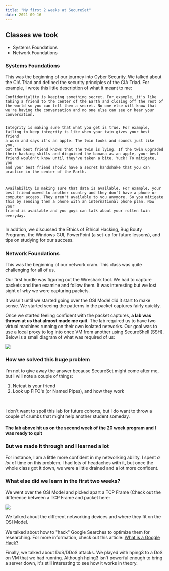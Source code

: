 ```yaml
---
title: "My first 2 weeks at SecureSet"
date: 2021-09-16
---
```


<h2>Classes we took</h2>
<ul>
  <li>Systems Foundations</li>
  <li>Network Foundations</li>
</ul>

<h3>Systems Foundations</h3>
<p>This was the beginning of our journey into Cyber Security. We talked about the CIA Triad and defined the security principles of the CIA Triad. For example, I wrote this little description of what it meant to me:</p>
<pre>
<code>Confidentiality is keeping something secret. For example, it's like taking a friend to the center of the Earth and closing off the rest of the world so you can tell them a secret. No one else will know that we're having the conversation and no one else can see or hear your conversation.

Integrity is making sure that what you get is true. For example, failing to keep integrity is like when your twin gives your best friend a worm and says it's an apple. The twin looks and sounds just like you, but the best friend knows that the twin is lying. If the twin upgraded their hacking skills and disguised the banana as an apple, your best friend wouldn't know until they've taken a bite. Yuck! To mitigate, you and your best friend should have a secret handshake that you can practice in the center of the Earth.

Availability is making sure that data is available. For example, your best friend moved to another country and they don't have a phone or computer access. They aren't available to you anymore. So you mitigate this by sending them a phone with an international phone plan. Now your friend is available and you guys can talk about your rotten twin everyday.</code>
</pre>
<p>In addtion, we discussed the Ethics of Ethical Hacking, Bug Bouty Programs, the Windows GUI, PowerPoint (a set-up for future lessons), and tips on studying for our success.</p>

<h3>Network Foundations</h3>
<p>This was the beginning of our network cram. This class was quite challenging for all of us.</p>
<p>Our first hurdle was figuring out the Wireshark tool. We had to capture packets and then examine and follow them. It was interesting but we lost sight of <i>why</i> we were capturing packets.</p>
<p>It wasn't until we started going over the OSI Model did it start to make sense. We started seeing the patterns in the packet captures fairly quickly.</p>
<p>Once we started feeling confident with the packet captures, <b>a lab was thrown at us that almost made me quit</b>. The lab required us to have two virtual machines running on their own isolated networks. Our goal was to use a local proxy to log into once VM from another using SecureShell (SSH). Below is a small diagram of what was required of us:</p>

<img src="https://kayleesg.github.io/kayleesgblog/Net%20Foundations%20Set%20Up.png">

<h3>How we solved this huge problem</h3>
<p>I'm not to give away the answer because SecureSet might come after me, but I will note a couple of things:</p>
<ol>
  <li>Netcat is your friend</li>
  <li>Look up FIFO's (or Named Pipes), and how they work</li>
</ol>
<br />
<p>I don't want to spoil this lab for future cohorts, but I do want to throw a couple of crumbs that might help another student someday.</p>
<h4>The lab above hit us on the second week of the 20 week program and I was ready to quit</h4>
<h3>But we made it through and I learned a lot</h3>
<p>For instance, I am a little more confident in my networking ability. I spent <i>a lot</i> of time on this problem. I had lots of headaches with it, but once the whole class got it down, we were a little drained and a lot more confident.</p>
<h3>What else did we learn in the first two weeks?</h3>
<p>We went over the OSI Model and picked apart a TCP Frame (Check out the difference between a TCP Frame and packet here:</p>
<img src="https://kayleesg.github.io/kayleesgblog/PDU%20and%20Layer%20Addressing.png">
<br />
<p>We talked about the different networking devices and where they fit on the OSI Model.</p>
<p>We talked about how to "hack" Google Searches to optimize them for researching. For more information, check out this article: <a href="https://www.acunetix.com/websitesecurity/google-hacking/">What is a Google Hack?</a></p>
<p>Finally, we talked about DoS/DDoS attacks. We played with hping3 to a DoS on VM that we had running. Although hping3 isn't powerful enough to bring a server down, it's still interesting to see how it works in theory.</p>

